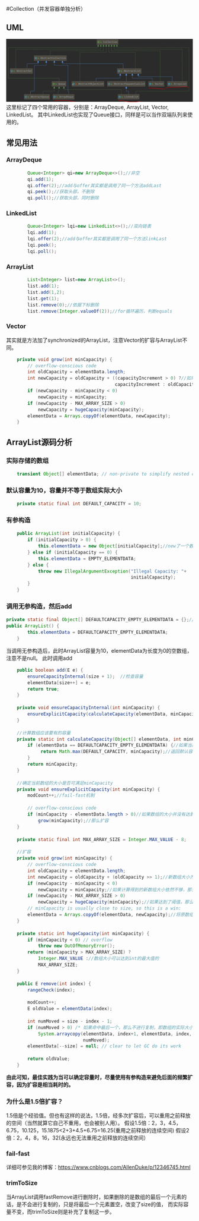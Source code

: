 #Collection（并发容器单独分析）
## UML
![collection](../images/CollectionUML.PNG)
这里标记了四个常用的容器，分别是：ArrayDeque, ArrayList, Vector, LinkedList。
其中LinkedList也实现了Queue接口，同样是可以当作双端队列来使用的。
## 常见用法
### ArrayDeque
```java
        Queue<Integer> qi=new ArrayDeque<>();//非空
        qi.add(1);
        qi.offer(2);//add与offer其实都是调用了同一个方法addLast
        qi.peek();//获取头部，不删除
        qi.poll();//获取头部，同时删除
```
### LinkedList
```java
        Queue<Integer> lqi=new LinkedList<>();//双向链表
        lqi.add(1);
        lqi.offer(2);//add与offer其实都是调用了同一个方法linkLast
        lqi.peek();
        lqi.poll();
```
### ArrayList
```java
        List<Integer> list=new ArrayList<>();
        list.add(1);
        list.add(1,2);
        list.get(1);
        list.remove(0);//依据下标删除
        list.remove(Integer.valueOf(2));//for循环遍历，判断equals
```
### Vector
其实就是方法加了synchronized的ArrayList，注意Vector的扩容与ArrayList不同。
```java
    private void grow(int minCapacity) {
        // overflow-conscious code
        int oldCapacity = elementData.length;
        int newCapacity = oldCapacity + ((capacityIncrement > 0) ?//如果构造时设定的增量为0，那么两倍扩容。
                                         capacityIncrement : oldCapacity);
        if (newCapacity - minCapacity < 0)
            newCapacity = minCapacity;
        if (newCapacity - MAX_ARRAY_SIZE > 0)
            newCapacity = hugeCapacity(minCapacity);
        elementData = Arrays.copyOf(elementData, newCapacity);
    }
```
## ArrayList源码分析
### 实际存储的数组
```java
    transient Object[] elementData; // non-private to simplify nested class access
```
### 默认容量为10，容量并不等于数组实际大小
```java
    private static final int DEFAULT_CAPACITY = 10;
```
### 有参构造
```java
    public ArrayList(int initialCapacity) {
        if (initialCapacity > 0) {
            this.elementData = new Object[initialCapacity];//new了一个数组
        } else if (initialCapacity == 0) {
            this.elementData = EMPTY_ELEMENTDATA;
        } else {
            throw new IllegalArgumentException("Illegal Capacity: "+
                                               initialCapacity);
        }
    }
```
### 调用无参构造，然后add
```java
private static final Object[] DEFAULTCAPACITY_EMPTY_ELEMENTDATA = {};//这是长度为0的空数组
public ArrayList() {
        this.elementData = DEFAULTCAPACITY_EMPTY_ELEMENTDATA;
    }
```
当调用无参构造后，此时ArrayList容量为10，elementData为长度为0的空数组，注意不是null。
此时调用add
```java
    public boolean add(E e) {
        ensureCapacityInternal(size + 1);  //检查容量
        elementData[size++] = e;
        return true;
    }

    private void ensureCapacityInternal(int minCapacity) {
        ensureExplicitCapacity(calculateCapacity(elementData, minCapacity));//计算当前数组容量
    }

    //计算数组应该要有的容量
    private static int calculateCapacity(Object[] elementData, int minCapacity) {
        if (elementData == DEFAULTCAPACITY_EMPTY_ELEMENTDATA) {//如果当前数组是默认的长度为0的空数组
             return Math.max(DEFAULT_CAPACITY, minCapacity);//返回默认容量10与当前要求的最小容量两者之间的最大值
        }
        return minCapacity;
    }

    //确定当前数组的大小是否可满足minCapacity
    private void ensureExplicitCapacity(int minCapacity) {
        modCount++;//fail-fast机制

        // overflow-conscious code
        if (minCapacity - elementData.length > 0)//如果数组的大小并没有达到容量
            grow(minCapacity);//那么扩容
    }

    private static final int MAX_ARRAY_SIZE = Integer.MAX_VALUE - 8;

    //扩容
    private void grow(int minCapacity) {
        // overflow-conscious code
        int oldCapacity = elementData.length;
        int newCapacity = oldCapacity + (oldCapacity >> 1);//新数组大小为旧数组大小的1.5倍
        if (newCapacity - minCapacity < 0)
            newCapacity = minCapacity;//如果计算得到的新数组大小依然不够，那么就直接用minCapacityz这个容量
        if (newCapacity - MAX_ARRAY_SIZE > 0)
            newCapacity = hugeCapacity(minCapacity);//如果达到了阈值，那么这是一个大容量
        // minCapacity is usually close to size, so this is a win:
        elementData = Arrays.copyOf(elementData, newCapacity);//将原数组的元素赋值到新数组上
    }
    
    private static int hugeCapacity(int minCapacity) {
        if (minCapacity < 0) // overflow
            throw new OutOfMemoryError();
        return (minCapacity > MAX_ARRAY_SIZE) ?
            Integer.MAX_VALUE ://数组大小可以达到int的最大值的
            MAX_ARRAY_SIZE;
    }

    public E remove(int index) {
        rangeCheck(index);

        modCount++;
        E oldValue = elementData(index);

        int numMoved = size - index - 1;
        if (numMoved > 0) /* 如果命中最后一个，那么不进行复制，即数组的实际大小不变，可调用trimToSize补充复制这一步 */
            System.arraycopy(elementData, index+1, elementData, index,
                             numMoved);
        elementData[--size] = null; // clear to let GC do its work

        return oldValue;
    }
```
**由此可知，最佳实践为当可以确定容量时，尽量使用有参构造来避免后面的频繁扩容，因为扩容是相当耗时的。** 
### 为什么是1.5倍扩容？
1.5倍是个经验值。但也有这样的说法，1.5倍，经多次扩容后，可以重用之前释放的空间（当然就算它自己不重用，也会被别人用）。
假设1.5倍：2，3，4.5，6.75，10.125，15.1875<2+3+4.5+6.75=16.25(重用之前释放的连续空间)
假设2倍：2，4，8，16，32(永远也无法重用之前释放的连续空间）
### fail-fast
详细可参见我的博客：https://www.cnblogs.com/AllenDuke/p/12346745.html
### trimToSize
当ArrayList调用fastRemove进行删除时，如果删除的是数组的最后一个元素的话，是不会进行复制的，只是将最后一个元素置空，改变了size的值，
而实际容量不变，而trimToSize则是补充了复制这一步。